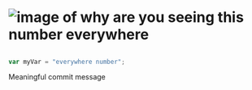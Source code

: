 # 



# ![image of why are you seeing this number everywhere](https://i.ytimg.com/vi/tJ7R-B0H9RA/maxresdefault.jpg)


## 
``` javascript
var myVar = "everywhere number";
```




















Meaningful commit message
